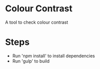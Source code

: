 # Colour Contrast
A tool to check colour contrast

# Steps
- Run 'npm install' to install dependencies
- Run 'gulp' to build